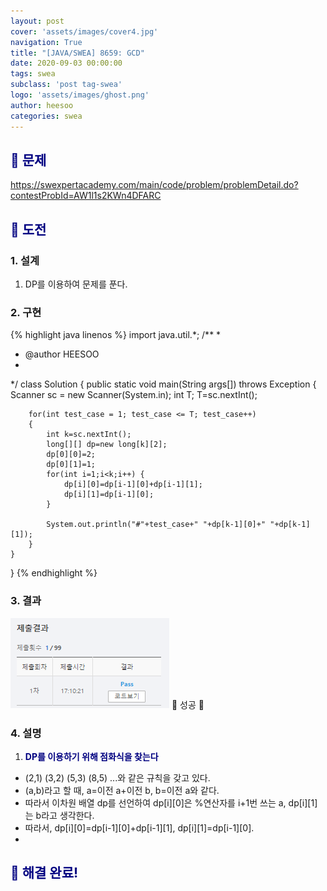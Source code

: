 ```yaml
---
layout: post
cover: 'assets/images/cover4.jpg'
navigation: True
title: "[JAVA/SWEA] 8659: GCD"
date: 2020-09-03 00:00:00
tags: swea
subclass: 'post tag-swea'
logo: 'assets/images/ghost.png'
author: heesoo
categories: swea
---
```

## <span style="color:navy">👀 문제</span>
<https://swexpertacademy.com/main/code/problem/problemDetail.do?contestProbId=AW1l1s2KWn4DFARC>

## <span style="color:navy">👊 도전</span>

### 1. 설계
1. DP를 이용하여 문제를 푼다.

### 2. 구현 
{% highlight java linenos %}
import java.util.*;
/**
 *
 * @author HEESOO
 *
 */
class Solution
{
	public static void main(String args[]) throws Exception
	{
		Scanner sc = new Scanner(System.in);
		int T;
		T=sc.nextInt();

		for(int test_case = 1; test_case <= T; test_case++)
		{
			int k=sc.nextInt();
			long[][] dp=new long[k][2];
			dp[0][0]=2;
			dp[0][1]=1;
			for(int i=1;i<k;i++) {
				dp[i][0]=dp[i-1][0]+dp[i-1][1];
				dp[i][1]=dp[i-1][0];
			}
			
			System.out.println("#"+test_case+" "+dp[k-1][0]+" "+dp[k-1][1]);
		}
    }
}
{% endhighlight %}

### 3. 결과
![실행결과](./assets/images/200903_2.PNG)
🤟 성공 🤟

### 4. 설명
1. **<span style="color:navy">DP를 이용하기 위해 점화식을 찾는다</span>**
- (2,1) (3,2) (5,3) (8,5) ...와 같은 규칙을 갖고 있다.
- (a,b)라고 할 때, a=이전 a+이전 b, b=이전 a와 같다.
- 따라서 이차원 배열 dp를 선언하여 dp[i][0]은 %연산자를 i+1번 쓰는 a, dp[i][1]는 b라고 생각한다.
- 따라서, dp[i][0]=dp[i-1][0]+dp[i-1][1], dp[i][1]=dp[i-1][0].
- 
## <span style="color:navy">👏 해결 완료!</span>

